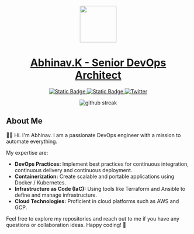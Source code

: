 <p align="center">
    <a href="https://abhinav.ltd">
        <picture>
            <source media="(prefers-color-scheme: dark)" srcset="https://abhinav.ltd/img/logo.webp">
            <img src="https://abhinav.ltd/img/logo.webp" height="100">
        </picture>
    <h1 align="center">Abhinav.K - Senior DevOps Architect</h1>
    </a>
</p>

<p align="center">
    <a href="https://abhinav.ltd">
        <img alt="Static Badge" src="https://img.shields.io/badge/-blog-blue?style=for-the-badge&logo=firefox&logoColor=%23fff&color=%23334460">
    </a>
    <a href="https://www.linkedin.com/in/abhinav1107/">
        <img alt="Static Badge" src="https://img.shields.io/badge/-%40abhinav1107-blue?style=for-the-badge&logo=linkedin&color=%231866be">
    </a>
    <a href="https://twitter.com/scott_mckendry">
        <img alt="Twitter" src="https://img.shields.io/badge/-%40abhinav1107-blue?style=for-the-badge&logo=x&color=%2315161e">
    </a>
</p>

<p align="center"> 
    <img alt="github streak" src="https://github-readme-stats.vercel.app/api?username=abhinav1107&show_icons=true&theme=transparent&include_all_commits=true">
</p>

## About Me
👋🏻 Hi. I'm Abhinav. I am a passionate DevOps engineer with a mission to automate everything.

My expertise are:
- **DevOps Practices:** Implement best practices for continuous integration, continuous delivery and continuous deployment.
- **Containerization:** Create scalable and portable applications using Docker / Kubernetes.
- **Infrastructure as Code (IaC):** Using tools like Terraform and Ansible to define and manage infrastructure.
- **Cloud Technologies:** Proficient in cloud platforms such as AWS and GCP.

Feel free to explore my repositories and reach out to me if you have any questions or collaboration ideas. Happy coding! 🚀
